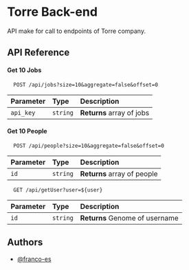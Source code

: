 # Torre Back-end

API make for call to endpoints of Torre company.

## API Reference

#### Get 10 Jobs

```http
  POST /api/jobs?size=10&aggregate=false&offset=0
```

| Parameter | Type     | Description               |
| :-------- | :------- | :------------------------ |
| `api_key` | `string` | **Returns** array of jobs |

#### Get 10 People

```http
  POST /api/people?size=10&aggregate=false&offset=0
```

| Parameter | Type     | Description                 |
| :-------- | :------- | :-------------------------- |
| `id`      | `string` | **Returns** array of people |

```http
  GET /api/getUser?user=${user}
```

| Parameter | Type     | Description                    |
| :-------- | :------- | :----------------------------- |
| `id`      | `string` | **Returns** Genome of username |

## Authors

- [@franco-es](https://www.github.com/franco-es)


